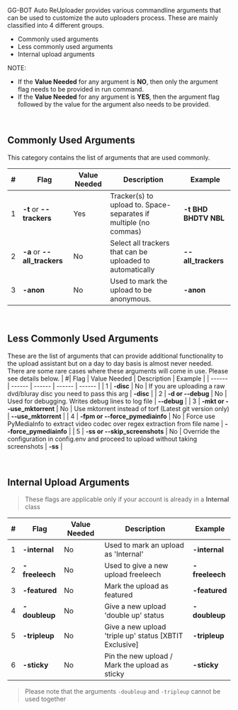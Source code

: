 GG-BOT Auto ReUploader provides various commandline arguments that can be used to customize the auto uploaders process. These are mainly classified into 4 different groups.
- Commonly used arguments
- Less commonly used arguments
- Internal upload arguments

NOTE:
* If the **Value Needed** for any argument is **NO**, then only the argument flag needs to be provided in run command.
* If the **Value Needed** for any argument is **YES**, then the argument flag followed by the value for the argument also needs to be provided.

<br>

## Commonly Used Arguments
This category contains the list of arguments that are used commonly.

| #| Flag | Value Needed | Description | Example |
| ------ | ------ | ------ | ------ | ------ |
| 1 | **-t** or **--trackers** | Yes | Tracker(s) to upload to. Space-separates if multiple (no commas)| **-t BHD BHDTV NBL** |
| 2 | **-a** or **--all_trackers** | No | Select all trackers that can be uploaded to automatically | **--all_trackers** |
| 3 | **-anon** | No | Used to mark the upload to be anonymous. | **-anon** |

<br>

## Less Commonly Used Arguments
These are the list of arguments that can provide additional functionality to the upload assistant but on a day to day basis is almost never needed.
There are some rare cases where these arguments will come in use. Please see details below.
| #| Flag | Value Needed | Description | Example |
| ------ | ------ | ------ | ------ | ------ |
| 1 | **-disc** | No | If you are uploading a raw dvd/bluray disc you need to pass this arg | **-disc** |
| 2 | **-d or --debug** | No | Used for debugging. Writes debug lines to log file | **--debug** |
| 3 | **-mkt or --use_mktorrent** | No | Use mktorrent instead of torf (Latest git version only) | **--use_mktorrent** |
| 4 | **-fpm or --force_pymediainfo** | No | Force use PyMediaInfo to extract video codec over regex extraction from file name | **--force_pymediainfo** |
| 5 | **-ss or --skip_screenshots** | No | Override the configuration in config.env and proceed to upload without taking screenshots | **-ss** |

<br>

## Internal Upload Arguments
> These flags are applicable only if your account is already in a **Internal** class

| #| Flag | Value Needed | Description | Example |
| ------ | ------ | ------ | ------ | ------ |
| 1| **-internal** | No| Used to mark an upload as 'Internal' | **-internal** |
| 2| **-freeleech** | No| Used to give a new upload freeleech | **-freeleech** |
| 3| **-featured** | No| Mark the upload as featured | **-featured** |
| 4| **-doubleup** | No| Give a new upload 'double up' status | **-doubleup** |
| 5| **-tripleup** | No| Give a new upload 'triple up' status [XBTIT Exclusive] | **-tripleup** |
| 6| **-sticky** | No| Pin the new upload / Mark the upload as sticky | **-sticky** |

> Please note that the arguments `-doubleup` and `-tripleup` cannot be used together